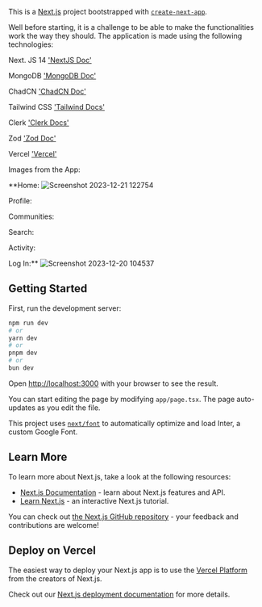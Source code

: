 This is a [Next.js](https://nextjs.org/) project bootstrapped with [`create-next-app`](https://github.com/vercel/next.js/tree/canary/packages/create-next-app).


Well before starting, it is a challenge to be able to make the functionalities work the way they should. The application is made using the following technologies:

Next. JS 14 ['NextJS Doc'](https://nextjs.org/docs)

MongoDB ['MongoDB Doc'](https://www.mongodb.com/docs/atlas/)

ChadCN ['ChadCN Doc'](https://ui.shadcn.com/docs)

Tailwind CSS ['Tailwind Docs'](https://tailwindcss.com/docs/installation/using-postcss)

Clerk ['Clerk Docs'](https://clerk.com/docs/quickstarts/nextjs)

Zod ['Zod Doc'](https://zod.dev/)

Vercel ['Vercel'](https://vercel.com/)


Images from the App:

**Home:
![Screenshot 2023-12-21 122754](https://github.com/Elswee13/threads_app/assets/77897104/55343f48-970c-4296-b376-1824dbb00768)

Profile:

Communities:

Search:

Activity:

Log In:**
![Screenshot 2023-12-20 104537](https://github.com/Elswee13/threads_app/assets/77897104/f9965e88-f8b1-43c8-8fbf-ae2ee94d59cb)



## Getting Started

First, run the development server:

```bash
npm run dev
# or
yarn dev
# or
pnpm dev
# or
bun dev
```

Open [http://localhost:3000](http://localhost:3000) with your browser to see the result.

You can start editing the page by modifying `app/page.tsx`. The page auto-updates as you edit the file.

This project uses [`next/font`](https://nextjs.org/docs/basic-features/font-optimization) to automatically optimize and load Inter, a custom Google Font.

## Learn More

To learn more about Next.js, take a look at the following resources:

- [Next.js Documentation](https://nextjs.org/docs) - learn about Next.js features and API.
- [Learn Next.js](https://nextjs.org/learn) - an interactive Next.js tutorial.

You can check out [the Next.js GitHub repository](https://github.com/vercel/next.js/) - your feedback and contributions are welcome!

## Deploy on Vercel

The easiest way to deploy your Next.js app is to use the [Vercel Platform](https://vercel.com/new?utm_medium=default-template&filter=next.js&utm_source=create-next-app&utm_campaign=create-next-app-readme) from the creators of Next.js.

Check out our [Next.js deployment documentation](https://nextjs.org/docs/deployment) for more details.
